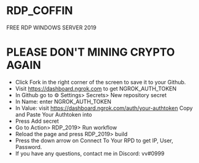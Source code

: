# RDP_COFFIN
FREE RDP WINDOWS SERVER 2019

# PLEASE DON'T MINING CRYPTO AGAIN

* Click Fork in the right corner of the screen to save it to your Github.
* Visit https://dashboard.ngrok.com to get NGROK_AUTH_TOKEN
* In Github go to ⚙ Settings> Secrets> New repository secret
* In Name: enter NGROK_AUTH_TOKEN
* In Value: visit https://dashboard.ngrok.com/auth/your-authtoken Copy and Paste Your Authtoken into
* Press Add secret
* Go to Action> RDP_2019> Run workflow
* Reload the page and press RDP_2019> build
* Press the down arrow on Connect To Your RPD to get IP, User, Password.
* If you have any questions, contact me in Discord: vv#0999
